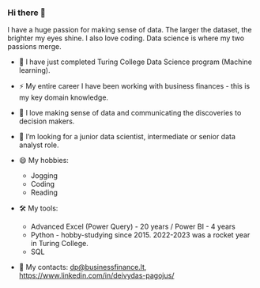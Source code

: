 ### Hi there 👋

I have a huge passion for making sense of data. The larger the dataset, the brighter my eyes shine. I also love coding. Data science is where my two passions merge. 
  
- 🌱 I have just completed Turing College Data Science program (Machine learning).
  
- ⚡ My entire career I have been working with business finances - this is my key domain knowledge.
  
- 👯 I love making sense of data and communicating the discoveries to decision makers.
  
- 🤔 I’m looking for a junior data scientist, intermediate or senior data analyst role. 

- 😄 My hobbies:
  * Jogging
  * Coding
  * Reading
    
- 🛠 My tools:
  * Advanced Excel (Power Query) - 20 years / Power BI - 4 years
  * Python - hobby-studying since 2015. 2022-2023 was a rocket year in Turing College.
  * SQL
    
- 🔭 My contacts: dp@businessfinance.lt, https://www.linkedin.com/in/deivydas-pagojus/
